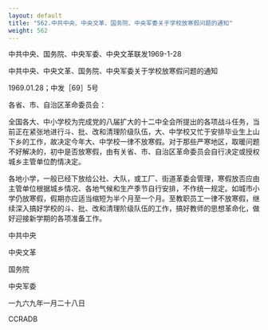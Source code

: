 ```yaml
---
layout: default
title: "562.中共中央、中央文革、国务院、中央军委关于学校放寒假问题的通知"
weight: 562
---
```


中共中央、国务院、中央军委、中央文革联发1969-1-28

中共中央、中央文革、国务院、中央军委关于学校放寒假问题的通知

1969.01.28；中发［69］5号

各省、市、自治区革命委员会：

全国各大、中小学校为完成党的八届扩大的十二中全会所提出的各项战斗任务，当前正在紧张地进行斗、批、改和清理阶级队伍，大、中学校又忙于安排毕业生上山下乡的工作，故决定今年大、中学校一律不放寒假。对于那些严寒地区，取暖问题不好解决的，初中是否放寒假，由有关省、市、自治区革命委员会自行决定或授权城乡主管单位酌情决定。

各地小学，一般已经下放给公社、大队，或工厂、街道革委会管理，寒假放否应由主管单位根据城乡情况、各地气候和生产季节自行安排，不作统一规定。如城市小学仍放寒假，假期亦应适当缩短为半个月至一个月。至教职员工一律不放寒假，继续深入搞好学校的斗、批、改和清理阶级队伍的工作，搞好教师的思想革命化，做好迎接新学期的各项准备工作。

中共中央

中央文革

国务院

中央军委

一九六九年一月二十八日

CCRADB

